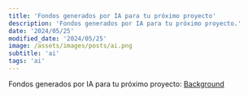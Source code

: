 ```yaml
---
title: 'Fondos generados por IA para tu próximo proyecto'
description: 'Fondos generados por IA para tu próximo proyecto.'
date: '2024/05/25'
modified_date: '2024/05/25'
image: /assets/images/posts/ai.png
subtitle: 'ai'
tags: 'ai'
---
```


Fondos generados por IA para tu próximo proyecto: [Background](https://www.background.supply/)
